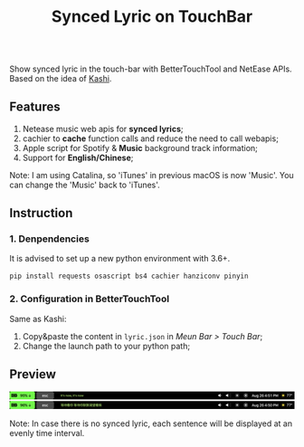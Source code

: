 <center><h1>Synced Lyric on TouchBar</h1></center>
<br></br>

Show synced lyric in the touch-bar with BetterTouchTool and NetEase APIs. Based on the idea of [Kashi](https://community.folivora.ai/t/kashi-show-current-song-lyrics-on-touch-bar-spotify-itunes-youtube/6301).

## Features

1. Netease music web apis for **synced lyrics**;
2. cachier to **cache** function calls and reduce the need to call webapis;
3. Apple script for Spotify & **Music** background track information;
4. Support for **English/Chinese**;

Note: I am using Catalina, so 'iTunes' in previous macOS is now 'Music'. You can change the 'Music' back to 'iTunes'.

## Instruction

### 1. Denpendencies

It is advised to set up a new python environment with 3.6+.

```shell
pip install requests osascript bs4 cachier hanziconv pinyin
```

### 2. Configuration in BetterTouchTool

Same as Kashi:

1. Copy&paste the content in `lyric.json` in _Meun Bar > Touch Bar_;
2. Change the launch path to your python path;

## Preview

![Preview](./preview1.png)
![Preview](./preview2.png)

Note: In case there is no synced lyric, each sentence will be displayed at an evenly time interval.
